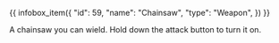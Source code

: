 {{ infobox_item({
	"id": 59,
	"name": "Chainsaw",
	"type": "Weapon",
}) }}

A chainsaw you can wield. Hold down the attack button to turn it on.